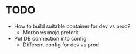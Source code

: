 # TODO

* How to build suitable container for dev vs prod?
  * Morbo vs mojo prefork
* Put DB connection into config
  * Different config for dev vs prod
